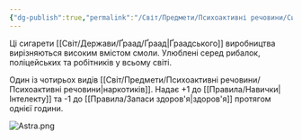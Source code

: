 ```yaml
---
{"dg-publish":true,"permalink":"/Світ/Предмети/Психоактивні речовини/Сигарети Астра/"}
---
```


Ці сигарети [[Світ/Держави/Ґраад/Ґраад\|Ґраадського]] виробництва вирізняються високим вмістом смоли. Улюблені серед рибалок, поліцейських та робітників у всьому світі.

Один із чотирьох видів [[Світ/Предмети/Психоактивні речовини/Психоактивні речовини\|наркотиків]]. Надає +1 до [[Правила/Навички\|Інтелекту]] та -1 до [[Правила/Запаси здоров'я\|здоров'я]] протягом однієї години.

![Astra.png](/img/user/imgs/Astra.png)